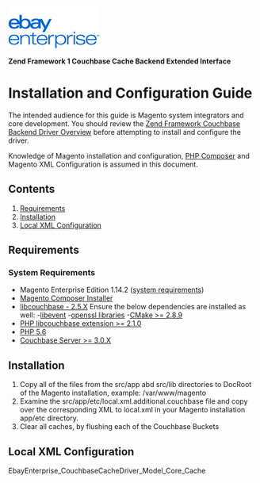 ![eBay Enterprise](static/logo-vert.png)

**Zend Framework 1 Couchbase Cache Backend Extended Interface**
# Installation and Configuration Guide

The intended audience for this guide is Magento system integrators and core development. You should review the [Zend Framework Couchbase Backend Driver Overview](README.md) before attempting to install and configure the driver.

Knowledge of Magento installation and configuration, [PHP Composer](https://getcomposer.org/) and Magento XML Configuration is assumed in this document.

## Contents

1. [Requirements](#requirements)
2. [Installation](#installation)
3. [Local XML Configuration](#local-xml-configuration)

## Requirements

### System Requirements

- Magento Enterprise Edition 1.14.2 ([system requirements](http://magento.com/resources/system-requirements))
- [Magento Composer Installer](https://github.com/Cotya/magento-composer-installer)
- [libcouchbase - 2.5.X](https://github.com/couchbase/libcouchbase)
	Ensure the below dependencies are installed as well:
		-[libevent](http://libevent.org/)
		-[openssl libraries](https://www.openssl.org/docs/manmaster/crypto/crypto.html)
		-[CMake >= 2.8.9](https://cmake.org/)
- [PHP libcouchbase extension >= 2.1.0](https://github.com/couchbase/php-couchbase)
- [PHP 5.6](http://php.net)
- [Couchbase Server >= 3.0.X](http://www.couchbase.com/)

## Installation

1. Copy all of the files from the src/app abd src/lib directories to DocRoot of the Magento installation, example: /var/www/magento
2. Examine the src/app/etc/local.xml.additional.couchbase file and copy over the corresponding XML to local.xml in your Magento installation app/etc directory.
3. Clear all caches, by flushing each of the Couchbase Buckets

## Local XML Configuration
<config>
    <global>
	<models>
            <core>
                <rewrite>
                    <cache>EbayEnterprise_CouchbaseCacheDriver_Model_Core_Cache</cache>
                </rewrite>
            </core>
        </models>
 	<cache>
            <backend><![CDATA[couchbase]]></backend>
            <backend_options>
                <consoleConnectionString><![CDATA[couchbase://127.0.0.1?config_cache=/tmp/phpcb_cache_general]]></consoleConnectionString>
                <consoleUser><![CDATA[xxx]]></consoleUser>
                <consolePassword><![CDATA[yyy]]></consolePassword>
                <consoleTagBucket><![CDATA[tags]]></consoleTagBucket>
                <consoleSessionBucket><![CDATA[session]]></consoleSessionBucket>
                <consoleGeneralCacheBucket><![CDATA[magento]]></consoleGeneralCacheBucket>
                <consoleTagExpiry><![CDATA[3600]]></consoleTagExpiry>
            </backend_options>
        </cache>
        <full_page_cache>
            <backend><![CDATA[couchbase]]></backend>
            <backend_options>
                <consoleConnectionString><![CDATA[couchbase://127.0.0.1?config_cache=/tmp/phpcb_cache_fpc]]></consoleConnectionString>
                <consoleUser><![CDATA[xxxx]]></consoleUser>
                <consolePassword><![CDATA[yyyy]]></consolePassword>
                <consoleTagBucket><![CDATA[tags]]></consoleTagBucket>
                <consoleFPCBucket><![CDATA[fpc]]></consoleFPCBucket>
                <consoleSessionBucket><![CDATA[session]]></consoleSessionBucket>
                <consoleTagExpiry><![CDATA[3600]]></consoleTagExpiry>
            </backend_options>
        </full_page_cache>
    </global>
</config> 
